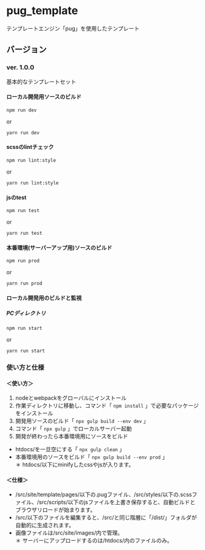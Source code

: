 # pug_template
テンプレートエンジン「pug」を使用したテンプレート


## バージョン

### ver. 1.0.0
基本的なテンプレートセット

#### ローカル開発用ソースのビルド

```
npm run dev
```

or 

```
yarn run dev
```

#### scssのlintチェック

```
npm run lint:style
```
  
or
  
```
yarn run lint:style
```

#### jsのtest

```
npm run test
```
  
or
  
```
yarn run test
```
  
#### 本番環境(サーバーアップ用)ソースのビルド

```
npm run prod
```

or 

```
yarn run prod
```

#### ローカル開発用のビルドと監視
##### PCディレクトリ

```
npm run start
```

or 

```
yarn run start
```

### 使い方と仕様


#### ＜使い方＞
  1. nodeとwebpackをグローバルにインストール
  2. 作業ディレクトリに移動し、コマンド「 `npm install` 」で必要なパッケージをインストール
  3. 開発用ソースのビルド「 `npx gulp build --env dev` 」
  4. コマンド「 `npx gulp` 」でローカルサーバー起動
  5. 開発が終わったら本番環境用にソースをビルド
  - htdocs/を一旦空にする「 `npx gulp clean` 」
  - 本番環境用のソースをビルド「 `npx gulp build --env prod` 」  
  ＊ htdocs/以下にminifyしたcssやjsが入ります。

#### ＜仕様＞
  * /src/site/template/pages/以下の.pugファイル、/src/styles/以下の.scssファイル、/src/scripts/以下のjsファイルを上書き保存すると、自動ビルドとブラウザリロードが始まります。  
  * /src/以下のファイルを編集すると、/src/と同じ階層に「/dist/」フォルダが自動的に生成されます。  
  * 画像ファイルは/src/site/images/内で管理。  
  ＊ サーバーにアップロードするのは/htdocs/内のファイルのみ。
